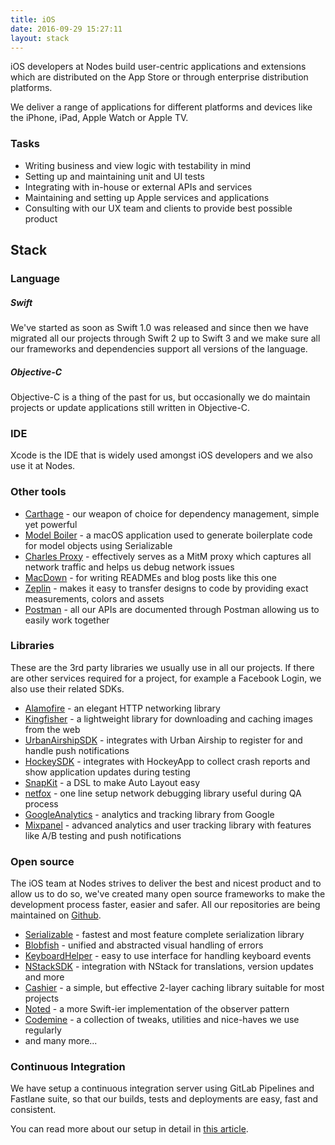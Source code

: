 ```yaml
---
title: iOS
date: 2016-09-29 15:27:11
layout: stack
---
```


iOS developers at Nodes build user-centric applications and extensions which are distributed on the App Store or through enterprise distribution platforms.

We deliver a range of applications for different platforms and devices like the iPhone, iPad, Apple Watch or Apple TV. 

### Tasks
 - Writing business and view logic with testability in mind
 - Setting up and maintaining unit and UI tests
 - Integrating with in-house or external APIs and services
 - Maintaining and setting up Apple services and applications 
 - Consulting with our UX team and clients to provide best possible product

## Stack

### Language

##### Swift
We've started as soon as Swift 1.0 was released and since then we have migrated all our projects through Swift 2 up to Swift 3 and we make sure all our frameworks and dependencies support all versions of the language.

##### Objective-C
Objective-C is a thing of the past for us, but occasionally we do maintain projects or update applications still written in Objective-C.

### IDE
Xcode is the IDE that is widely used amongst iOS developers and we also use it at Nodes. 

### Other tools
 - [Carthage](https://github.com/Carthage/Carthage) - our weapon of choice for dependency management, simple yet powerful
 - [Model Boiler](https://github.com/nodes-ios/ModelBoiler) - a macOS application used to generate boilerplate code for model objects using Serializable
 - [Charles Proxy](https://www.charlesproxy.com/) - effectively serves as a MitM proxy which captures all network traffic and helps us debug network issues
 - [MacDown](http://macdown.uranusjr.com/) - for writing READMEs and blog posts like this one
 - [Zeplin](https://zeplin.io/) - makes it easy to transfer designs to code by providing exact measurements, colors and assets
 - [Postman](https://www.getpostman.com/) - all our APIs are documented through Postman allowing us to easily work together

### Libraries
These are the 3rd party libraries we usually use in all our projects. If there are other services required for a project, for example a Facebook Login, we also use their related SDKs.

 - [Alamofire](https://github.com/Alamofire/Alamofire) - an elegant HTTP networking library 
 - [Kingfisher](https://github.com/onevcat/Kingfisher) - a lightweight library for downloading and caching images from the web
 - [UrbanAirshipSDK](https://github.com/urbanairship/ios-library) - integrates with Urban Airship to register for and handle push notifications
 - [HockeySDK](https://github.com/bitstadium/HockeySDK-iOS) - integrates with HockeyApp to collect crash reports and show application updates during testing
 - [SnapKit](https://github.com/SnapKit/SnapKit) - a DSL to make Auto Layout easy
 - [netfox](https://github.com/kasketis/netfox) - one line setup network debugging library useful during QA process
 - [GoogleAnalytics](https://developers.google.com/analytics/devguides/collection/ios/v3/) - analytics and tracking library from Google
 - [Mixpanel](https://github.com/mixpanel/mixpanel-iphone) - advanced analytics and user tracking library with features like A/B testing and push notifications
 
### Open source
The iOS team at Nodes strives to deliver the best and nicest product and to allow us to do so, we've created many open source frameworks to make the development process faster, easier and safer. All our repositories are being maintained on [Github](https://github.com/nodes-ios/).

 - [Serializable](https://github.com/nodes-ios/Serializable) - fastest and most feature complete serialization library
 - [Blobfish](https://github.com/nodes-ios/Blobfish) - unified and abstracted visual handling of errors
 - [KeyboardHelper](https://github.com/nodes-ios/KeyboardHelper) - easy to use interface for handling keyboard events
 - [NStackSDK](https://github.com/nodes-ios/NStack) - integration with NStack for translations, version updates and more
 - [Cashier](https://github.com/nodes-ios/Cashier) - a simple, but effective 2-layer caching library suitable for most projects
 - [Noted](https://github.com/nodes-ios/Noted) - a more Swift-ier implementation of the observer pattern
 - [Codemine](https://github.com/nodes-ios/Codemine) - a collection of tweaks, utilities and nice-haves we use regularly
 - and many more...

### Continuous Integration

We have setup a continuous integration server using GitLab Pipelines and Fastlane suite, so that our builds, tests and deployments are easy, fast and consistent. 

You can read more about our setup in detail in [this article](https://engineering.nodes.dk/articles/iOS/Continuous-Integration-on-iOS-with-HockeyApp-and-Testflight-Deployment/).